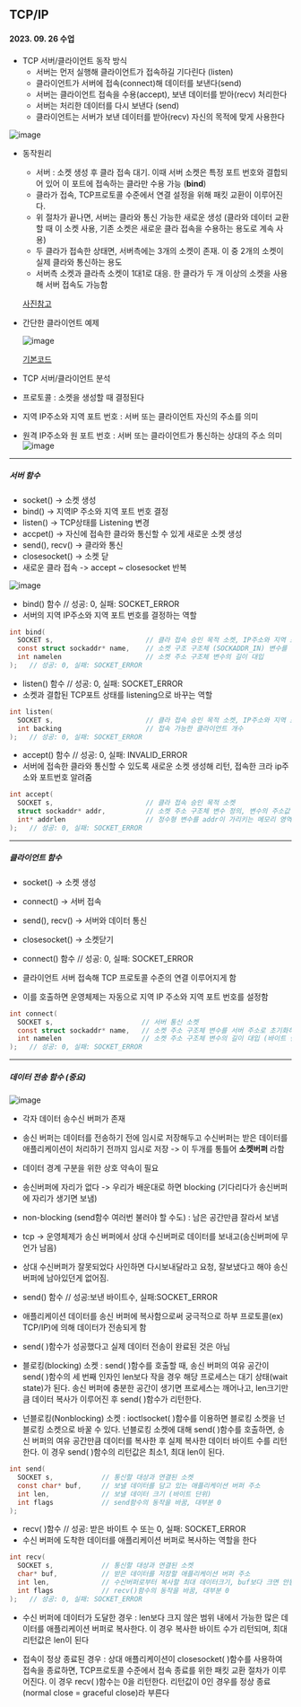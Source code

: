 ## TCP/IP
#### 2023. 09. 26 수업

* TCP 서버/클라이언트 동작 방식
  * 서버는 먼저 실행해 클라이언트가 접속하길 기다린다 (listen)
  * 클라이언트가 서버에 접속(connect)해 데이터를 보낸다(send)
  * 서버는 클라이언트 접속을 수용(accept), 보낸 데이터를 받아(recv) 처리한다
  * 서버는 처리한 데이터를 다시 보낸다 (send)
  * 클라이언트는 서버가 보낸 데이터를 받아(recv) 자신의 목적에 맞게 사용한다  
  
![image](https://github.com/MiyeongEom/NetworkGameProgramming/assets/112458035/6a320a5d-870d-4a4a-a5de-4eeafda5e798)

* 동작원리
  * 서버 : 소켓 생성 후 클라 접속 대기. 이때 서버 소켓은 특정 포트 번호와 결합되어 있어 이 포트에 접속하는 클라만 수용 가능 (__bind__)
  * 클라가 접속, TCP프로토콜 수준에서 연결 설정을 위해 패킷 교환이 이루어진다.
  * 위 절차가 끝나면, 서버는 클라와 통신 가능한 새로운 생성 (클라와 데이터 교환할 때 이 소켓 사용, 기존 소켓은 새로운 클라 접속을 수용하는 용도로 계속 사용)
  * 두 클라가 접속한 상태면, 서버측에는 3개의 소켓이 존재. 이 중 2개의 소켓이 실제 클라와 통신하는 용도
  * 서버측 소켓과 클라측 소켓이 1대1로 대응. 한 클라가 두 개 이상의 소켓을 사용해 서버 접속도 가능함
  
  [사진참고](https://github.com/MiyeongEom/NetworkGameProgramming/blob/main/Theory/05_picture.md)

* 간단한 클라이언트 예제
  
  ![image](https://github.com/MiyeongEom/NetworkGameProgramming/assets/112458035/d22b025e-4009-4760-94f3-b70a94055a24)
  
  [기본코드](https://github.com/MiyeongEom/NetworkGameProgramming/tree/main/Example/Network06_TcpIp/%EA%B8%B0%EB%B3%B8%EA%B5%AC%EC%A1%B0)  
  
* TCP 서버/클라이언트 분석
 * 프로토콜 : 소켓을 생성할 때 결정된다
 * 지역 IP주소와 지역 포트 번호 : 서버 또는 클라이언트 자신의 주소를 의미
 * 원격 IP주소와 원 포트 번호 : 서버 또는 클라이언트가 통신하는 상대의 주소 의미
 ![image](https://github.com/MiyeongEom/NetworkGameProgramming/assets/112458035/e3eaf7cb-93b5-4442-9004-4241ac3cd771)  

---  
  
##### 서버 함수
* socket() -> 소켓 생성
* bind() -> 지역IP 주소와 지역 포트 번호 결정
* listen() -> TCP상태를 Listening 변경
* accpet() -> 자신에 접속한 클라와 통신할 수 있게 새로운 소켓 생성
* send(), recv() -> 클라와 통신
* closesocket() -> 소켓 닫  
* 새로운 클라 접속 -> accept ~ closesocket 반복

![image](https://github.com/MiyeongEom/NetworkGameProgramming/assets/112458035/4b4b2060-fc6d-49bd-b23e-5cf8bfac2ff3)  


* bind() 함수  // 성공: 0, 실패: SOCKET_ERROR
 * 서버의 지역 IP주소와 지역 포트 번호를 결정하는 역할
   
```C
int bind(
  SOCKET s,                       // 클라 접속 승인 목적 소켓, IP주소와 지역 포트 번호가 설정되지 X
  const struct sockaddr* name,    // 소켓 구조 구조체 (SOCKADDR_IN) 변수를 지역 IP와 포트로 초기화하고 이 주소값을 대입
  int namelen                     // 소켓 주소 구조체 변수의 길이 대입
);   // 성공: 0, 실패: SOCKET_ERROR
```

* listen() 함수  // 성공: 0, 실패: SOCKET_ERROR
 * 소켓과 결합된 TCP포트 상태를 listening으로 바꾸는 역할
   
```C
int listen(
  SOCKET s,                       // 클라 접속 승인 목적 소켓, IP주소와 지역 포트 번호가 설정됨
  int backing                     // 접속 가능한 클라이언트 개수
);   // 성공: 0, 실패: SOCKET_ERROR
```

* accept() 함수  // 성공: 0, 실패: INVALID_ERROR
 * 서버에 접속한 클라와 통신할 수 있도록 새로운 소켓 생성해 리턴, 접속한 크라 ip주소와 포트번호 알려줌
   
```C
int accept(
  SOCKET s,                       // 클라 접속 승인 목적 소켓
  struct sockaddr* addr,          // 소켓 주소 구조체 변수 정의, 변수의 주소값 대입 - addr이 가리키는 메모리 영역을 클라 ip와 포트 번호로 채워 넣음
  int* addrlen                    // 정수형 변수를 addr이 가리키는 메모리 영역의 크기로 초기화한 후 변수의 주소값 대입, 함수가 초기화한 메모리 크기값(바이트 단위)을 가짐
);   // 성공: 0, 실패: SOCKET_ERROR
```

---   
   
##### 클라이언트 함수

* socket() -> 소켓 생성
* connect() -> 서버 접속
* send(), recv() -> 서버와 데이터 통신
* closesocket() -> 소켓닫기  

  
* connect() 함수  // 성공: 0, 실패: SOCKET_ERROR
 * 클라이언트 서버 접속해 TCP 프로토콜 수준의 연결 이루어지게 함
 * 이를 호출하면 운영체제는 자동으로 지역 IP 주소와 지역 포트 번호를 설정함
   
```C
int connect(
  SOCKET s,                      // 서버 통신 소켓
  const struct sockaddr* name,   // 소켓 주소 구조체 변수를 서버 주소로 초기화하고 이 변수의 주소값 대입
  int namelen                    // 소켓 주소 구조체 변수의 길이 대입 (바이트 단위)
);   // 성공: 0, 실패: SOCKET_ERROR
```

---   
  
##### 데이터 전송 함수 (중요)  
![image](https://github.com/MiyeongEom/NetworkGameProgramming/assets/112458035/1e608bac-c17c-49f0-abc3-92b9c853f8ee)  

* 각자 데이터 송수신 버퍼가 존재
* 송신 버퍼는 데이터를 전송하기 전에 임시로 저장해두고 수신버퍼는 받은 데이터를 애플리케이션이 처리하기 전까지 임시로 저장 -> 이 두개를 통틀어 __소켓버퍼__ 라함
* 데이터 경계 구분을 위한 상호 약속이 필요
* 송신버퍼에 자리가 없다 -> 우리가 배운대로 하면 blocking (기다리다가 송신버퍼에 자리가 생기면 보냄)
* non-blocking (send함수 여러번 불러야 할 수도) : 남은 공간만큼 잘라서 보냄
*  tcp -> 운영체제가 송신 버퍼에서 상대 수신버퍼로  데이터를 보내고(송신버퍼에 무언가 남음)
*  상대 수신버퍼가 잘못되었다 사인하면 다시보내달라고 요청, 잘보냈다고 해야 송신버퍼에 남아있던게 없어짐.  

   
* send() 함수   // 성공:보낸 바이트수, 실패:SOCKET_ERROR
 * 애플리케이션 데이터를 송신 버퍼에 복사함으로써 궁극적으로 하부 프로토콜(ex) TCP/IP)에 의해 데이터가 전송되게 함
 * send( )함수가 성공했다고 실제 데이터 전송이 완료된 것은 아님
 * 블로킹(blocking) 소켓 : send( )함수를 호출할 때, 송신 버퍼의 여유 공간이 send( )함수의 세 번째 인자인 len보다 작을 경우 해당 프로세스는 대기 상태(wait state)가 된다. 송신 버퍼에 충분한 공간이 생기면 프로세스는 깨어나고, len크기만큼 데이터 복사가 이루어진 후 send( )함수가 리턴한다.
 * 넌블로킹(Nonblocking) 소켓 : ioctlsocket( )함수를 이용하면 블로킹 소켓을 넌블로킹 소켓으로 바꿀 수 있다. 넌블로킹 소켓에 대해 send( )함수를 호출하면, 송신 버퍼의 여유 공간만큼 데이터를 복사한 후 실제 복사한 데이터 바이트 수를 리턴한다. 이 경우 send( )함수의 리턴값은 최소1, 최대 len이 된다.
   
```C
int send(
  SOCKET s,            // 통신할 대상과 연결된 소켓
  const char* buf,     // 보낼 데이터를 담고 있는 애플리케이션 버퍼 주소
  int len,             // 보낼 데이터 크기 (바이트 단위)
  int flags            // send함수의 동작을 바꿈, 대부분 0
);   
```

  
  
* recv( )함수  // 성공: 받은 바이트 수 또는 0, 실패: SOCKET_ERROR
 * 수신 버퍼에 도착한 데이터를 애플리케이션 버퍼로 복사하는 역할을 한다
  
```C
int recv(
  SOCKET s,            // 통신할 대상과 연결된 소켓
  char* buf,           // 받은 데이터를 저장할 애플리케이션 버퍼 주소
  int len,             // 수신버퍼로부터 복사할 최대 데이터크기, buf보다 크면 안됨
  int flags            // recv()함수의 동작을 바꿈, 대부분 0
);   // 성공: 0, 실패: SOCKET_ERROR
```

* 수신 버퍼에 데이터가 도달한 경우 : len보다 크지 않은 범위 내에서 가능한 많은 데이터를 애플리케이션 버퍼로 복사한다. 이 경우 복사한 바이트 수가 리턴되며, 최대 리턴값은 len이 된다  
  
* 접속이 정상 종료된 경우 : 상대 애플리케이션이 closesocket( )함수를 사용하여 접속을 종료하면, TCP프로토콜 수준에서 접속 종료를 위한 패킷 교환 절차가 이루어진다. 이 경우 recv( )함수는 0을 리턴한다. 리턴값이 0인 경우를 정상 종료(normal close = graceful close)라 부른다
